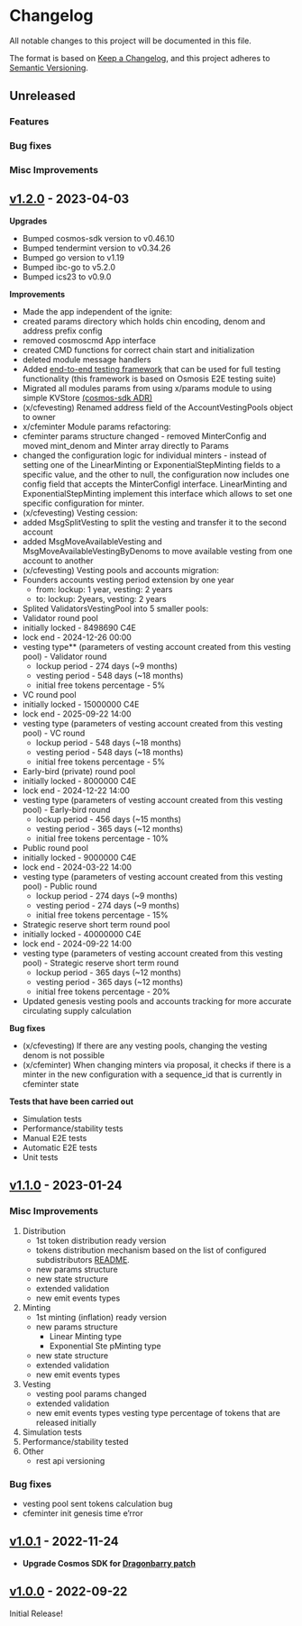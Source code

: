 <!--
Guiding Principles:

Changelogs are for humans, not machines.
There should be an entry for every single version.
The same types of changes should be grouped.
Versions and sections should be linkable.
The latest version comes first.
The release date of each version is displayed.
Mention whether you follow Semantic Versioning.

Usage:

Change log entries are to be added to the Unreleased section under the
appropriate stanza (see below). Each entry should ideally include a tag and
the Github issue reference in the following format:

* (<tag>) \#<issue-number> message

The issue numbers will later be link-ified during the release process so you do
not have to worry about including a link manually, but you can if you wish.

Types of changes (Stanzas):

"Features" for new features.
"Improvements" for changes in existing functionality.
"Deprecated" for soon-to-be removed features.
"Bug Fixes" for any bug fixes.
"Client Breaking" for breaking CLI commands and REST routes used by end-users.
"API Breaking" for breaking exported APIs used by developers building on SDK.
"State Machine Breaking" for any changes that result in a different AppState 
given same genesisState and txList.
Ref: https://keepachangelog.com/en/1.0.0/
-->

# Changelog

All notable changes to this project will be documented in this file.

The format is based on [Keep a Changelog](https://keepachangelog.com/en/1.0.0/),
and this project adheres to [Semantic Versioning](https://semver.org/spec/v2.0.0.html).

## Unreleased

### Features

### Bug fixes

### Misc Improvements

## [v1.2.0](https://github.com/chain4energy/c4e-chain/releases/tag/v1.2.0) - 2023-04-03

**Upgrades**

 - Bumped cosmos-sdk version to v0.46.10
- Bumped tendermint version to v0.34.26
- Bumped go version to v1.19
- Bumped ibc-go to v5.2.0
- Bumped ics23 to v0.9.0

**Improvements**

- Made the app independent of the ignite:
- created params directory which holds chin encoding, denom and address prefix config
- removed cosmoscmd App interface
- created CMD functions for correct chain start and initialization
- deleted module message handlers
- Added [end-to-end testing framework](https://github.com/chain4energy/c4e-chain/tree/master-1.2.0/tests/e2e) that can be used for full testing functionality (this framework is based on Osmosis E2E testing suite)
- Migrated all modules params from using x/params module to using simple KVStore [(cosmos-sdk ADR)](https://docs.cosmos.network/main/architecture/adr-046-module-params)
- (x/cfevesting) Renamed address field of the AccountVestingPools object to owner
- x/cfeminter Module params refactoring:
- cfeminter params structure changed - removed MinterConfig and moved mint\_denom and Minter array directly to Params
- changed the configuration logic for individual minters - instead of setting one of the LinearMinting or ExponentialStepMinting fields to a specific value, and the other to null, the configuration now includes one config field that accepts the MinterConfigI interface. LinearMinting and ExponentialStepMinting implement this interface which allows to set one specific configuration for minter.
- (x/cfevesting) Vesting cession:
- added MsgSplitVesting to split the vesting and transfer it to the second account
- added MsgMoveAvailableVesting and MsgMoveAvailableVestingByDenoms to move available vesting from one account to another
- (x/cfevesting) Vesting pools and accounts migration:
- Founders accounts vesting period extension by one year
   - from: lockup: 1 year, vesting: 2 years
   - to: lockup: 2years, vesting: 2 years
- Splited ValidatorsVestingPool into 5 smaller pools:
- Validator round pool
- initially locked - 8498690 C4E
- lock end - 2024-12-26 00:00
- vesting type** (parameters of vesting account created from this vesting pool) - Validator round
   - lockup period - 274 days (~9 months)
   - vesting period - 548 days (~18 months)
   - initial free tokens percentage - 5%
- VC round pool
- initially locked - 15000000 C4E
- lock end - 2025-09-22 14:00
- vesting type (parameters of vesting account created from this vesting pool) - VC round
   - lockup period - 548 days (~18 months)
   - vesting period - 548 days (~18 months)
   - initial free tokens percentage - 5%
- Early-bird (private) round pool
- initially locked - 8000000 C4E
- lock end - 2024-12-22 14:00
- vesting type (parameters of vesting account created from this vesting pool) - Early-bird round
   - lockup period - 456 days (~15 months)
   - vesting period - 365 days (~12 months)
   - initial free tokens percentage - 10%
- Public round pool
- initially locked - 9000000 C4E
- lock end - 2024-03-22 14:00
- vesting type (parameters of vesting account created from this vesting pool) - Public round
   - lockup period - 274 days (~9 months)
   - vesting period - 274 days (~9 months)
   - initial free tokens percentage - 15%
- Strategic reserve short term round pool
- initially locked - 40000000 C4E
- lock end - 2024-09-22 14:00
- vesting type (parameters of vesting account created from this vesting pool) - Strategic reserve short term round
   - lockup period - 365 days (~12 months)
   - vesting period - 365 days (~12 months)
   - initial free tokens percentage - 20%
- Updated genesis vesting pools and accounts tracking for more accurate circulating supply calculation

**Bug fixes**

- (x/cfevesting) If there are any vesting pools, changing the vesting denom is not possible
- (x/cfeminter) When changing minters via proposal, it checks if there is a minter in the new configuration with a sequence\_id that is currently in cfeminter state

**Tests that have been carried out**

- Simulation tests
- Performance/stability tests
- Manual E2E tests
- Automatic E2E tests
- Unit tests

## [v1.1.0](https://github.com/chain4energy/c4e-chain/releases/tag/v1.1.0) - 2023-01-24
### Misc Improvements
1. Distribution
   - 1st token distribution ready version
   - tokens distribution mechanism based on the list of configured subdistributors [README](https://github.com/chain4energy/c4e-chain/blob/master/x/cfedistributor/README.md).
   - new params structure
   - new state structure
   - extended validation
   - new emit events types
2. Minting
   - 1st minting (inflation) ready version
   - new params structure
       * Linear Minting type
       * Exponential Ste pMinting type
   - new state structure
   - extended validation
   - new emit events types
3. Vesting
   - vesting pool params changed
   - extended validation
   - new emit events types
     vesting type percentage of tokens that are released initially
4. Simulation tests
5. Performance/stability tested
6. Other
   - rest api versioning

### Bug fixes
- vesting pool sent tokens calculation bug
- cfeminter init genesis time e’rror


## [v1.0.1](https://github.com/chain4energy/c4e-chain/releases/tag/v1.0.1) - 2022-11-24

* **Upgrade Cosmos SDK for [Dragonbarry patch](https://forum.cosmos.network/t/ibc-security-advisory-dragonberry/7702)**

## [v1.0.0](https://github.com/chain4energy/c4e-chain/releases/tag/v1.0.0) - 2022-09-22

Initial Release!
